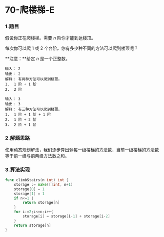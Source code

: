 # 70-爬楼梯-E

### 1.题目

假设你正在爬楼梯。需要 *n* 阶你才能到达楼顶。

每次你可以爬 1 或 2 个台阶。你有多少种不同的方法可以爬到楼顶呢？

**注意：**给定 *n* 是一个正整数。

```
输入： 2
输出： 2
解释： 有两种方法可以爬到楼顶。
1.  1 阶 + 1 阶
2.  2 阶
```

```
输入： 3
输出： 3
解释： 有三种方法可以爬到楼顶。
1.  1 阶 + 1 阶 + 1 阶
2.  1 阶 + 2 阶
3.  2 阶 + 1 阶
```



### 2.解题思路

使用动态规划解法，我们逐步算出登每一级楼梯的方法数，当前一级楼梯的方法数等于前一级与前两级方法数之和。



### 3.算法实现

```go
func climbStairs(n int) int {
	storage := make([]int, n+1)
	storage[0] = 1
	storage[1] = 1
	if n<=1 {
		return storage[n]
	}
	for i:=2;i<=n;i++{
		storage[i] = storage[i-1] + storage[i-2]
	}
	return storage[n]
}
```

